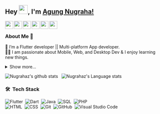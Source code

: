 ## Hey <img src="https://github.com/TheDudeThatCode/TheDudeThatCode/blob/master/Assets/Hi.gif" width="29px">, I'm [Agung Nugraha!](https://www.linkedin.com/in/nugrahaz/) 



<a href="https://www.linkedin.com/in/nugrahaz/">
  <img align="left" width="26px" src="https://cdn.simpleicons.org/linkedin"  />
</a>
<a href="mailto:nugraha.sttb@gmail.com">
  <img align="left" width="26px" src="https://cdn.simpleicons.org/gmail" />
</a>
<a href="https://web.facebook.com/itsMeNugraha">
  <img align="left" width="26px" src="https://cdn.simpleicons.org/facebook" />
</a>
<a href="https://www.youtube.com/@NuuSys">
  <img align="left" width="26px" src="https://cdn.simpleicons.org/youtube" />
</a>
<a href="https://www.wattpad.com/user/Nugrahaz">
  <img align="left" width="26px" src="https://cdn.simpleicons.org/wattpad" />
</a>
<a href="https://play.google.com/store/apps/developer?id=NuuSys">
  <img align="left" width="26px" src="https://github.com/nugrahaz/food_market/assets/69227102/51bcadbc-56d9-439c-b396-8e5f4cd95e8c" />
</a>

<br />

### About Me 🚀
🌱 I’m a Flutter developer || Multi-platform App developer. </br>
👨‍💻 I am passionate about Mobile, Web, and Desktop Dev & I enjoy learning new things. </br>
<details>
  <summary>Show more... </summary>

- 🔭 I’m currently on a journey to build **great** things

- 🌱 I’m currently learning **everything** 🤓

- 🤝 I’m looking for help with **finding projects to contribute to!**

- 💬 Ask me about **open source, web development, and community management**

- ✏️ Often spends time writing.

</details>

![Nugrahaz's github stats](https://github-readme-stats.vercel.app/api?username=nugrahaz&show_icons=false&hide_border=true)&nbsp;&nbsp;
![Nugrahaz's Language stats](https://github-readme-stats-eight-theta.vercel.app/api/top-langs/?username=nugrahaz&layout=compact&langs_count=8&hide_border=true)
<br />
### 🛠 &nbsp;Tech Stack

![Flutter](https://img.shields.io/badge/-Flutter-05122A?style=flat&logo=flutter)&nbsp;
![Dart](https://img.shields.io/badge/-Dart-05122A?style=flat&logo=dart)&nbsp;
![Java](https://img.shields.io/badge/-Java-05122A?style=flat&logo=java)&nbsp;
![SQL](https://img.shields.io/badge/-SQL-05122A?style=flat&logo=C&logoColor=sql)&nbsp;
![PHP](https://img.shields.io/badge/-PHP-05122A?style=flat&logo=php&logoColor=php)\
![HTML](https://img.shields.io/badge/-HTML-05122A?style=flat&logo=HTML5)&nbsp;
![CSS](https://img.shields.io/badge/-CSS-05122A?style=flat&logo=CSS3&logoColor=1572B6)&nbsp;
![Git](https://img.shields.io/badge/-Git-05122A?style=flat&logo=git)&nbsp;
![GitHub](https://img.shields.io/badge/-GitHub-05122A?style=flat&logo=github)&nbsp;
![Visual Studio Code](https://img.shields.io/badge/-Visual%20Studio%20Code-05122A?style=flat&logo=visual-studio-code&logoColor=007ACC)&nbsp;
